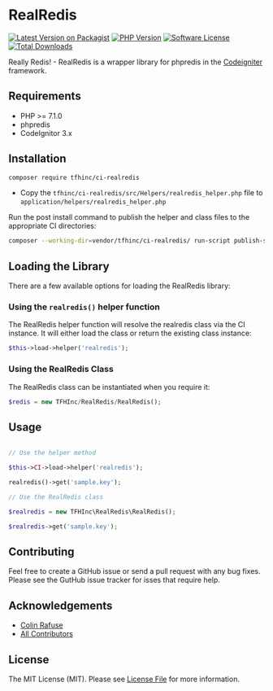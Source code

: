 # RealRedis

[![Latest Version on Packagist][ico-version]][link-packagist]
[![PHP Version][ico-php-version]][link-packagist]
[![Software License](https://img.shields.io/badge/license-MIT-brightgreen.svg?style=flat-square)](LICENSE.md)
[![Total Downloads][ico-downloads]][link-downloads]

Really Redis! - RealRedis is a wrapper library for phpredis in the [Codeigniter](https://codeigniter.com/) framework.

## Requirements

- PHP >= 7.1.0
- phpredis
- CodeIgnitor 3.x

## Installation

```bash
composer require tfhinc/ci-realredis
```

- Copy the `tfhinc/ci-realredis/src/Helpers/realredis_helper.php` file to `application/helpers/realredis_helper.php`

Run the post install command to publish the helper and class files to the appropriate CI directories:

```bash
composer --working-dir=vendor/tfhinc/ci-realredis/ run-script publish-scripts
```

## Loading the Library

There are a few available options for loading the RealRedis library:

### Using the `realredis()` helper function

The RealRedis helper function will resolve the realredis class via the CI instance. It will either load the class or return the existing class instance:

``` php
$this->load->helper('realredis');
```

### Using the RealRedis Class

The RealRedis class can be instantiated when you require it:

``` php
$redis = new TFHInc/RealRedis/RealRedis();
```

## Usage

```php

// Use the helper method

$this->CI->load->helper('realredis');

realredis()->get('sample.key');

// Use the RealRedis class

$realredis = new TFHInc\RealRedis\RealRedis();

$realredis->get('sample.key');
```

## Contributing

Feel free to create a GitHub issue or send a pull request with any bug fixes. Please see the GutHub issue tracker for isses that require help.

## Acknowledgements

- [Colin Rafuse][link-author]
- [All Contributors][link-contributors]

## License

The MIT License (MIT). Please see [License File](LICENSE.md) for more information.

[ico-version]: https://img.shields.io/packagist/v/tfhinc/ci-realredis.svg?style=flat-square
[ico-php-version]: https://img.shields.io/packagist/php-v/tfhinc/ci-realredis.svg?style=flat-square
[ico-license]: https://img.shields.io/badge/license-MIT-brightgreen.svg?style=flat-square
[ico-downloads]: https://img.shields.io/packagist/dt/tfhinc/ci-realredis.svg?style=flat-square

[link-packagist]: https://packagist.org/packages/tfhinc/ci-realredis
[link-downloads]: https://packagist.org/packages/tfhinc/ci-realredis
[link-author]: https://github.com/crafuse
[link-contributors]: ../../contributors
